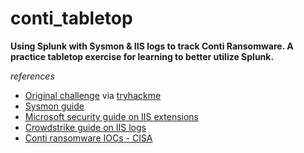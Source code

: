 # conti_tabletop
**Using Splunk with Sysmon &amp; IIS logs to track Conti Ransomware. A practice tabletop exercise for learning to better utilize Splunk.**

*references*
- [Original challenge](https://tryhackme.com/room/contiransomwarehgh) via [tryhackme](https://tryhackme.com)
- [Sysmon guide](https://learn.microsoft.com/en-us/sysinternals/downloads/sysmon)
- [Microsoft security guide on IIS extensions](https://www.microsoft.com/en-us/security/blog/2022/07/26/malicious-iis-extensions-quietly-open-persistent-backdoors-into-servers/)
- [Crowdstrike guide on IIS logs](https://www.crowdstrike.com/cybersecurity-101/observability/iis-logs/)
- [Conti ransomware IOCs - CISA](https://www.cisa.gov/news-events/alerts/2021/09/22/conti-ransomware)
